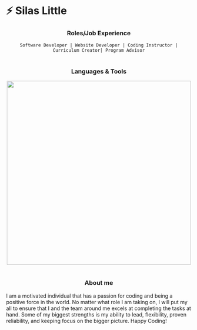 # ⚡ Silas Little

<div align="center">

<h3 align="center">Roles/Job Experience</h3>

```
Software Developer | Website Developer | Coding Instructor | Curriculum Creator| Program Advisor
```
  
 #
</div>

<div align="center">
  <h3>Languages & Tools</h3>
<img width="500px" src="https://cdn.discordapp.com/attachments/479100654233714700/1033681158153703534/ahahahaha_fixed.png">
  
#
</div>

<h3 align="center">About me</h3>

I am a motivated individual that has a passion for coding and being a positive force in the world. No matter what role I am taking on, I will put my all to ensure that I and the team around me excels at completing the tasks at hand. Some of my biggest strengths is my ability to lead, flexibility, proven reliability, and keeping focus on the bigger picture. Happy Coding!    
<!--

**silas400/silas400** is a ✨ _special_ ✨ repository because its `README.md` (this file) appears on your GitHub profile.

Here are some ideas to get you started:

- 🔭 I’m currently working on ...
- 🌱 I’m currently learning ...
- 👯 I’m looking to collaborate on ...
- 🤔 I’m looking for help with ...
- 💬 Ask me about ...
- 📫 How to reach me: ...
- 😄 Pronouns: ...
- ⚡ Fun fact: ...
-->
